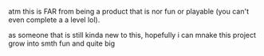 atm this is FAR from being a product that is nor fun or playable (you can't even complete a a level lol).

as someone that is still kinda new to this, hopefully i can mnake this project grow into smth fun and quite big
